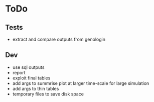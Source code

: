 # ToDo

## Tests

-   extract and compare outputs from genologin

## Dev

-   use sql outputs
-   report
-   exploit final tables
-   add args to summrise plot at larger time-scale for large simulation
-   add args to thin tables
-   temporary files to save disk space
